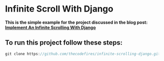 # Infinite Scroll With Django
__This is the simple example for the project discussed in the blog post: [Implement An Infinite Scrolling With Django](https://codefires.com/implement-infinite-scrolling-django/)__

## To run this project follow these steps:
```javascript
git clone https://github.com/thecodefires/infinite-scrolling-django.git
```
